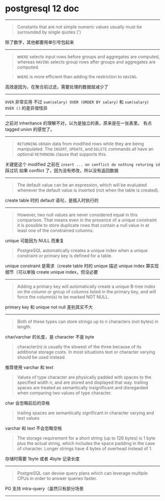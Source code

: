 # postgresql 12 doc

---

> Constants that are not simple numeric values usually must be surrounded by
> single quotes (')

除了数字，其他都要用单引号包起来

---

> `WHERE` selects input rows before groups and aggregates are computed,
> whereas `HAVING` selects group rows after groups and aggregates are computed.

> `WHERE` is more efficient than adding the restriction to `HAVING`.

高效是因为，在聚合前过滤，需要处理的数据就减少了

---

`OVER` 非常实用
不过 `sum(salary) OVER (ORDER BY salary)` 和 `sum(salary) OVER ()` 的差异很怪异

---

之前对 inheritance 的理解不对，以为是独立的表，原来是在一张表里。
有点 tagged union 的感觉了。

---

> `RETURNING` obtain data from modified rows while they are being manipulated.
> The `INSERT`, `UPDATE`, and `DELETE` commands all have an optional `RETURNING`
> clause that supports this.

关键是这个 modified
之前在 `insert ... on conflict do nothing returing id` 踩过坑
如果 conflict 了，因为没有修改，所以没有返回数据

---

> The default value can be an expression, which will be evaluated whenever the
> default value is inserted (not when the table is created).

create table 时的 default 语句，是插入时执行的

---

> However, two null values are never considered equal in this comparison.
> That means even in the presence of a unique constraint it is possible to store
> duplicate rows that contain a null value in at least one of the constrained
> columns.

unique 可能因为 NULL 而重复

> PostgreSQL automatically creates a unique index when a unique constraint or
> primary key is defined for a table.

unique constraint 是需求（create table 时的 unique 描述
unique index 算实现细节（可以单独 create unique index，但没必要

---

> Adding a primary key will automatically create a unique B-tree index on the
> column or group of columns listed in the primary key, and will force the
> column(s) to be marked NOT NULL.

primary key 和 unique not null 差别其实不大

---

> Both of these types can store strings up to n characters (not bytes) in length.

char/varchar 的长度，是 character 不是 byte

> character(n) is usually the slowest of the three because of its additional
> storage costs.
> In most situations text or character varying should be used instead.

推荐使用 varchar 和 text

> Values of type character are physically padded with spaces to the specified
> width n, and are stored and displayed that way.
> trailing spaces are treated as semantically insignificant and disregarded when
> comparing two values of type character.

char 会忽略前后的空格

> trailing spaces are semantically significant in character varying and text values

varchar 和 text 不会忽略空格

> The storage requirement for a short string (up to 126 bytes) is 1 byte plus
> the actual string, which includes the space padding in the case of character.
> Longer strings have 4 bytes of overhead instead of 1.

存储时需要 1byte 或者 4byte 记录长度

---

> PostgreSQL can devise query plans which can leverage multiple CPUs in order to
> answer queries faster.

PG 支持 intra-query（虽然只有部分场景

---
